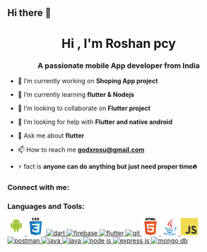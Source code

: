 ## Hi there  👋
   <h1 align="center">Hi ,  I'm Roshan pcy</h1>
<h3 align="center">A passionate mobile App developer from India</h3>

- 🔭 I’m currently working on **Shoping App project**

- 🌱 I’m currently learning **flutter & Nodejs**

- 👯 I’m looking to collaborate on **Flutter  project**

- 🤝 I’m looking for help with **Flutter and native android**

- 💬 Ask me about **flutter**

- 📫 How to reach me **godxrosu@gmail.com**

- ⚡  fact is **anyone can do anything  but just need proper time🔥**

<h3 align="left">Connect with me:</h3>
<p align="left">
</p>

<h3 align="left">Languages and Tools:</h3>
<p align="left"> <a href="https://developer.android.com" target="_blank" rel="noreferrer"> <img src="https://raw.githubusercontent.com/devicons/devicon/master/icons/android/android-original-wordmark.svg" alt="android" width="40" height="40"/> </a> <a href="https://www.w3schools.com/css/" target="_blank" rel="noreferrer"> <img src="https://raw.githubusercontent.com/devicons/devicon/master/icons/css3/css3-original-wordmark.svg" alt="css3" width="40" height="40"/> </a> <a href="https://dart.dev" target="_blank" rel="noreferrer"> <img src="https://www.vectorlogo.zone/logos/dartlang/dartlang-icon.svg" alt="dart" width="40" height="40"/> </a> <a href="https://firebase.google.com/" target="_blank" rel="noreferrer"> <img src="https://www.vectorlogo.zone/logos/firebase/firebase-icon.svg" alt="firebase" width="40" height="40"/> </a> <a href="https://flutter.dev" target="_blank" rel="noreferrer"> <img src="https://www.vectorlogo.zone/logos/flutterio/flutterio-icon.svg" alt="flutter" width="40" height="40"/> </a> <a href="https://git-scm.com/" target="_blank" rel="noreferrer"> <img src="https://www.vectorlogo.zone/logos/git-scm/git-scm-icon.svg" alt="git" width="40" height="40"/> </a> <a href="https://www.w3.org/html/" target="_blank" rel="noreferrer"> <img src="https://raw.githubusercontent.com/devicons/devicon/master/icons/html5/html5-original-wordmark.svg" alt="html5" width="40" height="40"/> </a> <a href="https://www.java.com" target="_blank" rel="noreferrer"> <img src="https://raw.githubusercontent.com/devicons/devicon/master/icons/java/java-original.svg" alt="java" width="40" height="40"/> </a> <a href="https://developer.mozilla.org/en-US/docs/Web/JavaScript" target="_blank" rel="noreferrer"> <img src="https://raw.githubusercontent.com/devicons/devicon/master/icons/javascript/javascript-original.svg" alt="javascript" width="40" height="40"/> </a> <a href="https://postman.com" target="_blank" rel="noreferrer"> <img src="https://www.vectorlogo.zone/logos/getpostman/getpostman-icon.svg" alt="postman" width="40" height="40"/> </a>
<a href="https://developer.mozilla.org/en-US/docs/Web/JavaScript" target="_blank" rel="noreferrer">
    <img src="https://th.bing.com/th?id=OIP.y8OzV53DBwVW8eFuQnhCHQHaIU&w=235&h=264&c=8&rs=1&qlt=90&o=6&dpr=1.5&pid=3.1&rm=2" alt="java" width="40" height="40"/>
   <a href="https://developer.mozilla.org/en-US/docs/Web/JavaScript" target="_blank" rel="noreferrer">
    <img src="https://th.bing.com/th/id/OIP.bf_9PrsPFz9c0TtDL82y2wHaHa?w=162&h=180&c=7&r=0&o=5&dpr=1.5&pid=1.7" alt="java" width="40" height="40"/>
      <img src="https://th.bing.com/th/id/R.bdd9dbc21b1a93bdc21e9cb5d772e3bf?rik=5gtPY6ddl2pLdA&riu=http%3a%2f%2fwww.mindrops.com%2fimages%2fnodejs-image.png&ehk=qPCsxE0%2bX2K%2bJfokkA9DLNfdBnmhTrYxgUAsaWPRg%2fc%3d&risl=&pid=ImgRaw&r=0" alt="node js" width="40" height="40"/>
        <img src="https://th.bing.com/th/id/OIP.LGBWAuVcHcj_FbcArjHAjgAAAA?w=300&h=300&rs=1&pid=ImgDetMain" alt="express js" width="40" height="40"/>
         <img src="https://w7.pngwing.com/pngs/956/695/png-transparent-mongodb-original-wordmark-logo-icon.png" alt="mongo db" width="40" height="40"/>
        
</a></p>
 
